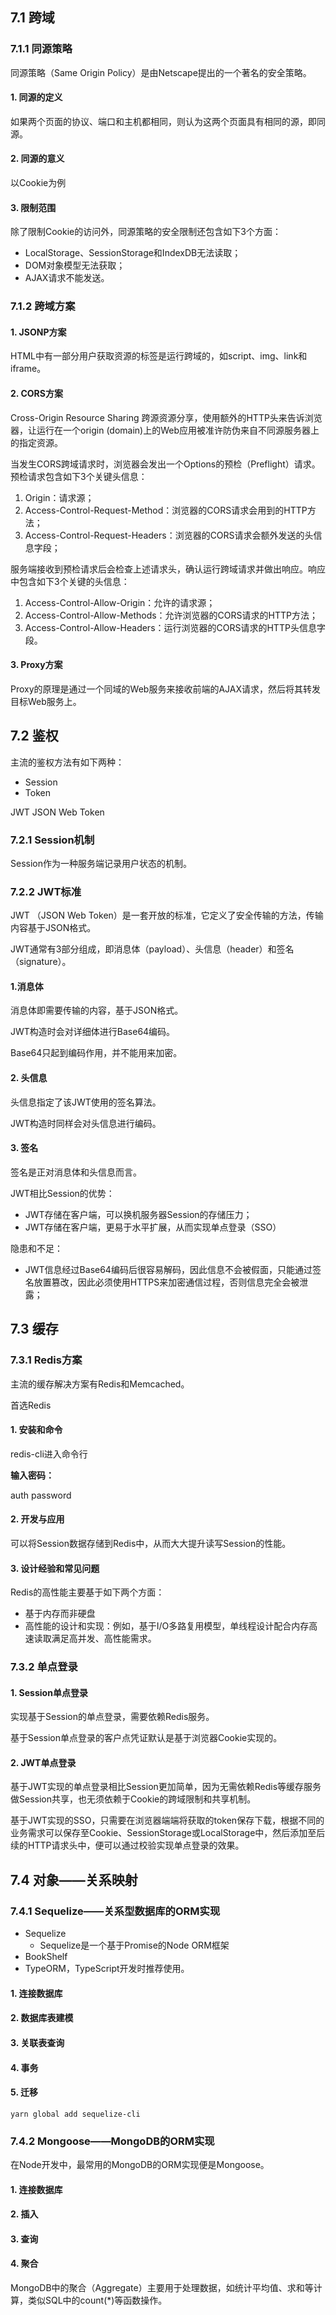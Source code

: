 ## 7.1 跨域

### 7.1.1 同源策略

同源策略（Same Origin Policy）是由Netscape提出的一个著名的安全策略。

#### 1. 同源的定义

如果两个页面的协议、端口和主机都相同，则认为这两个页面具有相同的源，即同源。

#### 2. 同源的意义

以Cookie为例

#### 3. 限制范围

除了限制Cookie的访问外，同源策略的安全限制还包含如下3个方面：

- LocalStorage、SessionStorage和IndexDB无法读取；
- DOM对象模型无法获取；
- AJAX请求不能发送。

### 7.1.2 跨域方案

#### 1. JSONP方案

HTML中有一部分用户获取资源的标签是运行跨域的，如script、img、link和iframe。

#### 2. CORS方案

Cross-Origin Resource Sharing 跨源资源分享，使用额外的HTTP头来告诉浏览器，让运行在一个origin (domain)上的Web应用被准许防伪来自不同源服务器上的指定资源。



当发生CORS跨域请求时，浏览器会发出一个Options的预检（Preflight）请求。预检请求包含如下3个关键头信息：

1. Origin：请求源；
2. Access-Control-Request-Method：浏览器的CORS请求会用到的HTTP方法；
3. Access-Control-Request-Headers：浏览器的CORS请求会额外发送的头信息字段；

服务端接收到预检请求后会检查上述请求头，确认运行跨域请求并做出响应。响应中包含如下3个关键的头信息：

1. Access-Control-Allow-Origin：允许的请求源；
2. Access-Control-Allow-Methods：允许浏览器的CORS请求的HTTP方法；
3. Access-Control-Allow-Headers：运行浏览器的CORS请求的HTTP头信息字段。

#### 3. Proxy方案

Proxy的原理是通过一个同域的Web服务来接收前端的AJAX请求，然后将其转发目标Web服务上。

## 7.2 鉴权

主流的鉴权方法有如下两种：

- Session
- Token

JWT JSON Web Token

### 7.2.1 Session机制

Session作为一种服务端记录用户状态的机制。

### 7.2.2 JWT标准

JWT （JSON Web Token）是一套开放的标准，它定义了安全传输的方法，传输内容基于JSON格式。

JWT通常有3部分组成，即消息体（payload）、头信息（header）和签名（signature）。

#### 1.消息体

消息体即需要传输的内容，基于JSON格式。

JWT构造时会对详细体进行Base64编码。

Base64只起到编码作用，并不能用来加密。

#### 2. 头信息

头信息指定了该JWT使用的签名算法。

JWT构造时同样会对头信息进行编码。

#### 3. 签名

签名是正对消息体和头信息而言。

JWT相比Session的优势：

- JWT存储在客户端，可以换机服务器Session的存储压力；
- JWT存储在客户端，更易于水平扩展，从而实现单点登录（SSO）

隐患和不足：

- JWT信息经过Base64编码后很容易解码，因此信息不会被假面，只能通过签名放置篡改，因此必须使用HTTPS来加密通信过程，否则信息完全会被泄露；

## 7.3 缓存

### 7.3.1 Redis方案

主流的缓存解决方案有Redis和Memcached。

首选Redis

#### 1. 安装和命令

redis-cli进入命令行



**输入密码：**

auth password

#### 2. 开发与应用

可以将Session数据存储到Redis中，从而大大提升读写Session的性能。

#### 3. 设计经验和常见问题

Redis的高性能主要基于如下两个方面：

- 基于内存而非硬盘
- 高性能的设计和实现：例如，基于I/O多路复用模型，单线程设计配合内存高速读取满足高并发、高性能需求。

### 7.3.2 单点登录

#### 1. Session单点登录

实现基于Session的单点登录，需要依赖Redis服务。

基于Session单点登录的客户点凭证默认是基于浏览器Cookie实现的。

#### 2. JWT单点登录

基于JWT实现的单点登录相比Session更加简单，因为无需依赖Redis等缓存服务做Session共享，也无须依赖于Cookie的跨域限制和共享机制。

基于JWT实现的SSO，只需要在浏览器端端将获取的token保存下载，根据不同的业务需求可以保存至Cookie、SessionStorage或LocalStorage中，然后添加至后续的HTTP请求头中，便可以通过校验实现单点登录的效果。

## 7.4 对象——关系映射

### 7.4.1 Sequelize——关系型数据库的ORM实现

- Sequelize
  -  Sequelize是一个基于Promise的Node ORM框架
- BookShelf
- TypeORM，TypeScript开发时推荐使用。



#### 1. 连接数据库

#### 2. 数据库表建模

#### 3. 关联表查询

#### 4. 事务

#### 5. 迁移

`yarn global add sequelize-cli`

### 7.4.2 Mongoose——MongoDB的ORM实现

在Node开发中，最常用的MongoDB的ORM实现便是Mongoose。

#### 1. 连接数据库

#### 2. 插入

#### 3. 查询

#### 4. 聚合

MongoDB中的聚合（Aggregate）主要用于处理数据，如统计平均值、求和等计算，类似SQL中的count(*)等函数操作。